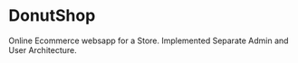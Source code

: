 # DonutShop
Online Ecommerce websapp for a Store. Implemented Separate Admin and User Architecture.
